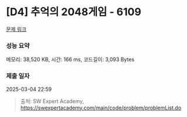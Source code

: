 # [D4] 추억의 2048게임 - 6109 

[문제 링크](https://swexpertacademy.com/main/code/problem/problemDetail.do?contestProbId=AWbrg9uabZsDFAWQ) 

### 성능 요약

메모리: 38,520 KB, 시간: 166 ms, 코드길이: 3,093 Bytes

### 제출 일자

2025-03-04 22:59



> 출처: SW Expert Academy, https://swexpertacademy.com/main/code/problem/problemList.do